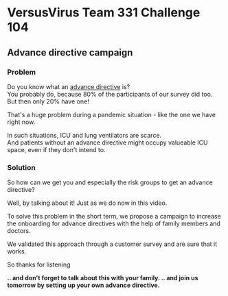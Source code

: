 # VersusVirus Team 331 Challenge 104
## Advance directive campaign

### Problem
Do you know what an [advance directive](https://www.ch.ch/en/patient-decrees) is?  
You probably do, because 80% of the participants of our survey did too.  
But then only 20% have one!

That's a huge problem during a pandemic situation - like the one we have right now.

In such situations, ICU and lung ventilators are scarce.  
And patients without an advance directive might occupy valueable ICU space, even if they don't intend to.

### Solution
So how can we get you and especially the risk groups to get an advance directive?

Well, by talking about it! Just as we do now in this video.

To solve this problem in the short term, we propose a campaign to increase the onboarding for advance directives with the help of family members and doctors.

We validated this approach through a customer survey and are sure that it works.

So thanks for listening  

<b>.. and don't forget to talk about this with your family.  </b>
<b>.. and join us tomorrow by setting up your own advance directive.</b>
